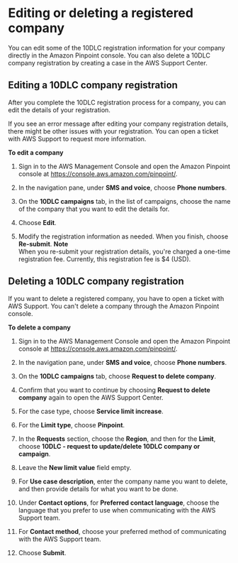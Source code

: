 # Editing or deleting a registered company<a name="sns-settings-10dlc-modify-company"></a>

You can edit some of the 10DLC registration information for your company directly in the Amazon Pinpoint console\. You can also delete a 10DLC company registration by creating a case in the AWS Support Center\. 

## Editing a 10DLC company registration<a name="sns-edit-company-10dlc"></a>

After you complete the 10DLC registration process for a company, you can edit the details of your registration\.

If you see an error message after editing your company registration details, there might be other issues with your registration\. You can open a ticket with AWS Support to request more information\.

**To edit a company**

1. Sign in to the AWS Management Console and open the Amazon Pinpoint console at [https://console\.aws\.amazon\.com/pinpoint/](https://console.aws.amazon.com/pinpoint/)\.

1. In the navigation pane, under **SMS and voice**, choose **Phone numbers**\.

1. On the **10DLC campaigns** tab, in the list of campaigns, choose the name of the company that you want to edit the details for\.

1. Choose **Edit**\.

1. Modify the registration information as needed\. When you finish, choose **Re\-submit**\.
**Note**  
When you re\-submit your registration details, you're charged a one\-time registration fee\. Currently, this registration fee is $4 \(USD\)\.

## Deleting a 10DLC company registration<a name="sns-delete-company-10dlc"></a>

If you want to delete a registered company, you have to open a ticket with AWS Support\. You can't delete a company through the Amazon Pinpoint console\.

**To delete a company**

1. Sign in to the AWS Management Console and open the Amazon Pinpoint console at [https://console\.aws\.amazon\.com/pinpoint/](https://console.aws.amazon.com/pinpoint/)\.

1. In the navigation pane, under **SMS and voice**, choose **Phone numbers**\.

1. On the **10DLC campaigns** tab, choose **Request to delete company**\.

1. Confirm that you want to continue by choosing **Request to delete company** again to open the AWS Support Center\.

1. For the case type, choose **Service limit increase**\.

1. For the **Limit type**, choose **Pinpoint**\.

1. In the **Requests** section, choose the **Region**, and then for the **Limit**, choose **10DLC \- request to update/delete 10DLC company or campaign**\.

1. Leave the **New limit value** field empty\.

1. For **Use case description**, enter the company name you want to delete, and then provide details for what you want to be done\.

1. Under **Contact options**, for **Preferred contact language**, choose the language that you prefer to use when communicating with the AWS Support team\.

1. For **Contact method**, choose your preferred method of communicating with the AWS Support team\.

1. Choose **Submit**\.